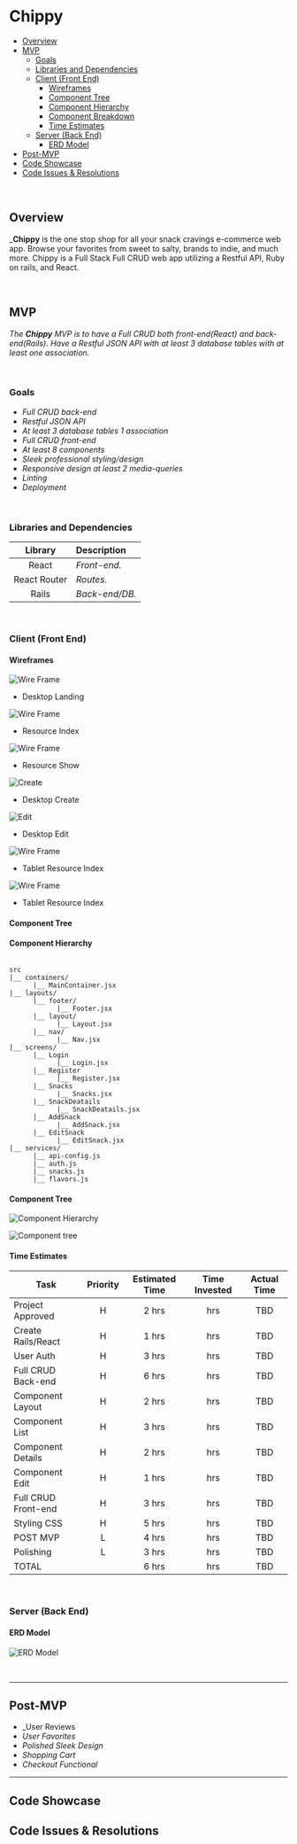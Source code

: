 # Chippy

- [Overview](#overview)
- [MVP](#mvp)
  - [Goals](#goals)
  - [Libraries and Dependencies](#libraries-and-dependencies)
  - [Client (Front End)](#client-front-end)
    - [Wireframes](#wireframes)
    - [Component Tree](#component-tree)
    - [Component Hierarchy](#component-hierarchy)
    - [Component Breakdown](#component-breakdown)
    - [Time Estimates](#time-estimates)
  - [Server (Back End)](#server-back-end)
    - [ERD Model](#erd-model)
- [Post-MVP](#post-mvp)
- [Code Showcase](#code-showcase)
- [Code Issues & Resolutions](#code-issues--resolutions)

<br>

## Overview

_**Chippy** is the one stop shop for all your snack cravings e-commerce web app. Browse your favorites from sweet to salty, brands to indie, and much more. 
Chippy is a Full Stack Full CRUD web app utilizing a Restful API, Ruby on rails, and React. 


<br>

## MVP

_The **Chippy** MVP is to have a Full CRUD both front-end(React) and back-end(Rails). Have a Restful JSON API with at least 3 database tables with at least one
association._

<br>

### Goals

- _Full CRUD back-end_
- _Restful JSON API_
- _At least 3 database tables 1 association_
- _Full CRUD front-end_
- _At least 8 components_
- _Sleek professional styling/design_
- _Responsive design at least 2 media-queries_
- _Linting_
- _Deployment_

<br>

### Libraries and Dependencies


|     Library      | Description                                |
| :--------------: | :----------------------------------------- |
|      React       | _Front-end._ |
|   React Router   | _Routes._ |
|      Rails       | _Back-end/DB._ |


<br>

### Client (Front End)

#### Wireframes



![Wire Frame](https://puu.sh/Hb8yT/e9f34a3897.png)

- Desktop Landing

![Wire Frame](https://puu.sh/Hb8A6/dbe581fdaa.png)

- Resource Index

![Wire Frame](https://puu.sh/Hb8KN/096f209a9c.png)

- Resource Show

![Create](https://puu.sh/Hb8Cr/d472e7e386.png)

- Desktop Create

![Edit](https://puu.sh/HblIw/ce9444c4cd.png)

- Desktop Edit

![Wire Frame](https://puu.sh/Hb8MC/2aeeb8c68e.png)

- Tablet Resource Index

![Wire Frame](https://puu.sh/Hb8NA/53f99a66ec.png)

- Tablet Resource Index

#### Component Tree



#### Component Hierarchy



``` structure

src
|__ containers/
      |__ MainContainer.jsx
|__ layouts/
      |__ footer/
            |__ Footer.jsx
      |__ layout/
            |__ Layout.jsx
      |__ nav/
            |__ Nav.jsx
|__ screens/
      |__ Login
            |__ Login.jsx
      |__ Register
            |__ Register.jsx
      |__ Snacks
            |__ Snacks.jsx
      |__ SnackDeatails
            |__ SnackDeatails.jsx
      |__ AddSnack
            |__ AddSnack.jsx
      |__ EditSnack
            |__ EditSnack.jsx
|__ services/
      |__ api-config.js
      |__ auth.js
      |__ snacks.js
      |__ flavors.js

```

#### Component Tree

![Component Hierarchy]()

![Component tree](https://puu.sh/Hb9BL/33893702af.png)

#### Time Estimates

| Task                | Priority | Estimated Time | Time Invested | Actual Time |
| ------------------- | :------: | :------------: | :-----------: | :---------: |
| Project Approved    |    H     |     2 hrs      |       hrs     |     TBD     |
| Create Rails/React  |    H     |     1 hrs      |       hrs     |     TBD     |
| User Auth           |    H     |     3 hrs      |       hrs     |     TBD     |
| Full CRUD Back-end  |    H     |     6 hrs      |       hrs     |     TBD     |
| Component Layout    |    H     |     2 hrs      |       hrs     |     TBD     |
| Component List      |    H     |     3 hrs      |       hrs     |     TBD     |
| Component Details   |    H     |     2 hrs      |       hrs     |     TBD     |
| Component Edit      |    H     |     1 hrs      |       hrs     |     TBD     |
| Full CRUD Front-end |    H     |     3 hrs      |       hrs     |     TBD     |
| Styling CSS         |    H     |     5 hrs      |       hrs     |     TBD     |
| POST MVP            |    L     |     4 hrs      |       hrs     |     TBD     |
| Polishing           |    L     |     3  hrs     |       hrs     |     TBD     |
| TOTAL               |          |     6 hrs      |       hrs     |     TBD     |



<br>

### Server (Back End)

#### ERD Model

![ERD Model](https://puu.sh/Hbb70/0f5ad5aebf.png)

<br>

***

## Post-MVP
- _User Reviews
- _User Favorites_
- _Polished Sleek Design_
- _Shopping Cart_
- _Checkout Functional_

***

## Code Showcase



## Code Issues & Resolutions
